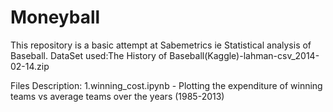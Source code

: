 # Moneyball

This repository is a basic attempt at Sabemetrics ie Statistical analysis of Baseball.
DataSet used:The History of Baseball(Kaggle)-lahman-csv_2014-02-14.zip

Files Description:
1.winning_cost.ipynb - Plotting the expenditure of winning teams vs average teams over the years (1985-2013)
